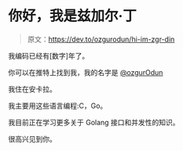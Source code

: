 # 你好，我是兹加尔·丁

> 原文：<https://dev.to/ozgurodun/hi-im-zgr-din>

我编码已经有[数字]年了。

你可以在推特上找到我，我的名字是 [@ozgurOdun](https://twitter.com/OzgurOdun)

我住在安卡拉。

我主要用这些语言编程:C，Go。

我目前正在学习更多关于 Golang 接口和并发性的知识。

很高兴见到你。